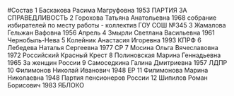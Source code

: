 #Состав
1 Баскакова Расима Магруфовна 1953 ПАРТИЯ ЗА СПРАВЕДЛИВОСТЬ
2 Горохова Татьяна Анатольевна 1968 собрание избирателей по месту работы - коллектив ГОУ СОШ №345
3 Жамалова Гельжан Вафовна 1956 Апрель
4 Змырли Светлана Васильевна 1961 Чернобыль-Нева
5 Колейник Анастасия Игоревна 1993 КПРФ
6 Лебедева Наталья Сергеевна 1977 СР
7 Мосина Ольга Вячеславовна 1972 Российский Красный Крест
8 Полиновская Марина Геннадьевна 1965 За женщин России
9 Самоседкина Галина Дмитриевна 1957 ЛДПР
10 Филимонов Николай Иванович 1948 ЕР
11 Филимонова Марина Николаевна 1948 Партия пенсионеров России
12 Шипилов Роман Борисович 1983 ЯБЛОКО
